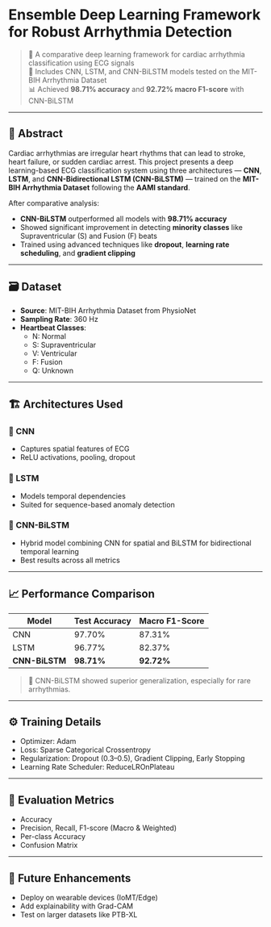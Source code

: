 # Ensemble Deep Learning Framework for Robust Arrhythmia Detection

> 🏥 A comparative deep learning framework for cardiac arrhythmia classification using ECG signals  
> 🧠 Includes CNN, LSTM, and CNN-BiLSTM models tested on the MIT-BIH Arrhythmia Dataset  
> 📊 Achieved **98.71% accuracy** and **92.72% macro F1-score** with CNN-BiLSTM  

---

## 📌 Abstract

Cardiac arrhythmias are irregular heart rhythms that can lead to stroke, heart failure, or sudden cardiac arrest. This project presents a deep learning-based ECG classification system using three architectures — **CNN**, **LSTM**, and **CNN-Bidirectional LSTM (CNN-BiLSTM)** — trained on the **MIT-BIH Arrhythmia Dataset** following the **AAMI standard**.

After comparative analysis:
- **CNN-BiLSTM** outperformed all models with **98.71% accuracy**
- Showed significant improvement in detecting **minority classes** like Supraventricular (S) and Fusion (F) beats
- Trained using advanced techniques like **dropout**, **learning rate scheduling**, and **gradient clipping**

---

## 🗃️ Dataset

- **Source**: MIT-BIH Arrhythmia Dataset from PhysioNet
- **Sampling Rate**: 360 Hz
- **Heartbeat Classes**:  
  - N: Normal  
  - S: Supraventricular  
  - V: Ventricular  
  - F: Fusion  
  - Q: Unknown

---

## 🏗️ Architectures Used

### 🔹 CNN
- Captures spatial features of ECG
- ReLU activations, pooling, dropout

### 🔹 LSTM
- Models temporal dependencies
- Suited for sequence-based anomaly detection

### 🔹 CNN-BiLSTM
- Hybrid model combining CNN for spatial and BiLSTM for bidirectional temporal learning
- Best results across all metrics

---

## 📈 Performance Comparison

| Model        | Test Accuracy | Macro F1-Score |
|--------------|---------------|----------------|
| CNN          | 97.70%        | 87.31%         |
| LSTM         | 96.77%        | 82.37%         |
| **CNN-BiLSTM** | **98.71%**    | **92.72%**     |

> 🔬 CNN-BiLSTM showed superior generalization, especially for rare arrhythmias.

---

## ⚙️ Training Details

- Optimizer: Adam
- Loss: Sparse Categorical Crossentropy
- Regularization: Dropout (0.3–0.5), Gradient Clipping, Early Stopping
- Learning Rate Scheduler: ReduceLROnPlateau

---

## 🧪 Evaluation Metrics

- Accuracy
- Precision, Recall, F1-score (Macro & Weighted)
- Per-class Accuracy
- Confusion Matrix

---

## 🚀 Future Enhancements

- Deploy on wearable devices (IoMT/Edge)
- Add explainability with Grad-CAM
- Test on larger datasets like PTB-XL

